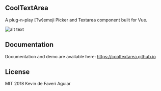 ## CoolTextArea
 A plug-n-play [Tw]emoji Picker and Textarea component built for Vue.

![alt text](https://i.imgur.com/kd7JPiC.png "CoolTextArea Demo")


## Documentation
Documentation and demo are available here: https://cooltextarea.github.io

## License
MIT 2018 Kevin de Faveri Aguiar
